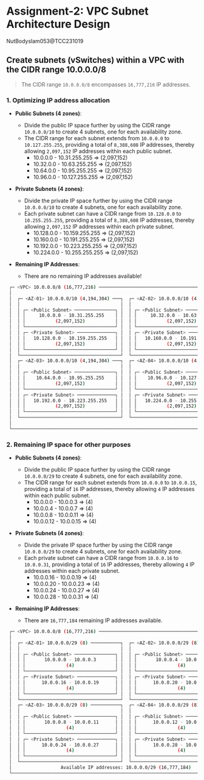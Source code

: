 # Assignment-2: VPC Subnet Architecture Design
NutBodyslam053@TCC231019

## Create subnets (vSwitches) within a VPC with the CIDR range 10.0.0.0/8
> The CIDR range `10.0.0.0/8` encompasses `16,777,216` IP addresses.

### 1. Optimizing IP address allocation
- **Public Subnets (4 zones)**:
  - Divide the public IP space further by using the CIDR range `10.0.0.0/10` to create 4 subnets, one for each availability zone.
  - The CIDR range for each subnet extends from `10.0.0.0` to `10.127.255.255`, providing a total of `8,388,608` IP addresses, thereby allowing `2,097,152` IP addresses within each public subnet.
    - 10.0.0.0 - 10.31.255.255     ⇒ (2,097,152)
    - 10.32.0.0 - 10.63.255.255    ⇒ (2,097,152)
    - 10.64.0.0 - 10.95.255.255    ⇒ (2,097,152)
    - 10.96.0.0 - 10.127.255.255   ⇒ (2,097,152)

- **Private Subnets (4 zones)**:
   - Divide the private IP space further by using the CIDR range `10.0.0.0/10` to create 4 subnets, one for each availability zone.
   - Each private subnet can have a CIDR range from `10.128.0.0` to `10.255.255.255`, providing a total of `8,388,608` IP addresses, thereby allowing `2,097,152` IP addresses within each private subnet.
     - 10.128.0.0 - 10.159.255.255 ⇒ (2,097,152)
     - 10.160.0.0 - 10.191.255.255 ⇒ (2,097,152)
     - 10.192.0.0 - 10.223.255.255 ⇒ (2,097,152)
     - 10.224.0.0 - 10.255.255.255 ⇒ (2,097,152)

- **Remaining IP Addresses**:
   - There are no remaining IP addresses available!

```bash
 ┌─ <VPC> 10.0.0.0/8 (16,777,216) ────────────────────────────────────────────────────┐
 │                                                                                    │
 │  ┌─ <AZ-01> 10.0.0.0/10 (4,194,304) ───┐  ┌─ <AZ-02> 10.0.0.0/10 (4,194,304) ───┐  │       
 │  │                                     │  │                                     │  │          
 │  │ ┌─ <Public Subnet> ───────────────┐ │  │ ┌─ <Public Subnet> ───────────────┐ │  │               
 │  │ │     10.0.0.0 - 10.31.255.255    │ │  │ │     10.32.0.0 - 10.63.255.255   │ │  │               
 │  │ │           (2,097,152)           │ │  │ │           (2,097,152)           │ │  │       
 │  │ └─────────────────────────────────┘ │  │ └─────────────────────────────────┘ │  │     
 │  │ ┌─ <Private Subnet> ──────────────┐ │  │ ┌─ <Private Subnet> ──────────────┐ │  │        
 │  │ │   10.128.0.0 - 10.159.255.255   │ │  │ │   10.160.0.0 - 10.191.255.255   │ │  │        
 │  │ │           (2,097,152)           │ │  │ │           (2,097,152)           │ │  │        
 │  │ └─────────────────────────────────┘ │  │ └─────────────────────────────────┘ │  │      
 │  └─────────────────────────────────────┘  └─────────────────────────────────────┘  │    
 │  ┌─ <AZ-03> 10.0.0.0/10 (4,194,304) ───┐  ┌─ <AZ-04> 10.0.0.0/10 (4,194,304) ───┐  │                      
 │  │                                     │  │                                     │  │                         
 │  │ ┌─ <Public Subnet> ───────────────┐ │  │ ┌─ <Public Subnet> ───────────────┐ │  │                              
 │  │ │    10.64.0.0 - 10.95.255.255    │ │  │ │    10.96.0.0 - 10.127.255.255   │ │  │                              
 │  │ │           (2,097,152)           │ │  │ │           (2,097,152)           │ │  │                      
 │  │ └─────────────────────────────────┘ │  │ └─────────────────────────────────┘ │  │   
 │  │ ┌─ <Private Subnet> ──────────────┐ │  │ ┌─ <Private Subnet> ──────────────┐ │  │                       
 │  │ │   10.192.0.0 - 10.223.255.255   │ │  │ │   10.224.0.0 - 10.255.255.255   │ │  │      
 │  │ │           (2,097,152)           │ │  │ │           (2,097,152)           │ │  │       
 │  │ └─────────────────────────────────┘ │  │ └─────────────────────────────────┘ │  │         
 │  └─────────────────────────────────────┘  └─────────────────────────────────────┘  │           
 │                                                                                    │           
 └────────────────────────────────────────────────────────────────────────────────────┘  
```

### 2. Remaining IP space for other purposes
- **Public Subnets (4 zones)**:
  - Divide the public IP space further by using the CIDR range `10.0.0.0/29` to create 4 subnets, one for each availability zone.
  - The CIDR range for each subnet extends from `10.0.0.0` to `10.0.0.15`, providing a total of `16` IP addresses, thereby allowing `4` IP addresses within each public subnet.
    - 10.0.0.0 - 10.0.0.3     ⇒ (4)
    - 10.0.0.4 - 10.0.0.7    ⇒ (4)
    - 10.0.0.8 - 10.0.0.11   ⇒ (4)
    - 10.0.0.12 - 10.0.0.15   ⇒ (4)

- **Private Subnets (4 zones)**:
   - Divide the private IP space further by using the CIDR range `10.0.0.0/29` to create 4 subnets, one for each availability zone.
   - Each private subnet can have a CIDR range from `10.0.0.16` to `10.0.0.31`, providing a total of `16` IP addresses, thereby allowing `4` IP addresses within each private subnet.
     - 10.0.0.16 - 10.0.0.19 ⇒ (4)
     - 10.0.0.20 - 10.0.0.23 ⇒ (4)
     - 10.0.0.24 - 10.0.0.27 ⇒ (4)
     - 10.0.0.28 - 10.0.0.31 ⇒ (4)

- **Remaining IP Addresses**:
   - There are `16,777,184` remaining IP addresses available.

```bash
 ┌─ <VPC> 10.0.0.0/8 (16,777,216) ────────────────────────────────────────────────────┐
 │                                                                                    │
 │  ┌─ <AZ-01> 10.0.0.0/29 (8) ───────────┐  ┌─ <AZ-02> 10.0.0.0/29 (8) ───────────┐  │       
 │  │                                     │  │                                     │  │          
 │  │ ┌─ <Public Subnet> ───────────────┐ │  │ ┌─ <Public Subnet> ───────────────┐ │  │               
 │  │ │       10.0.0.0 - 10.0.0.3       │ │  │ │       10.0.0.4 - 10.0.0.7       │ │  │               
 │  │ │               (4)               │ │  │ │               (4)               │ │  │       
 │  │ └─────────────────────────────────┘ │  │ └─────────────────────────────────┘ │  │     
 │  │ ┌─ <Private Subnet> ──────────────┐ │  │ ┌─ <Private Subnet> ──────────────┐ │  │        
 │  │ │      10.0.0.16 - 10.0.0.19      │ │  │ │      10.0.0.20 - 10.0.0.23      │ │  │        
 │  │ │               (4)               │ │  │ │               (4)               │ │  │        
 │  │ └─────────────────────────────────┘ │  │ └─────────────────────────────────┘ │  │      
 │  └─────────────────────────────────────┘  └─────────────────────────────────────┘  │    
 │  ┌─ <AZ-03> 10.0.0.0/29 (8) ───────────┐  ┌─ <AZ-04> 10.0.0.0/29 (8) ───────────┐  │                      
 │  │                                     │  │                                     │  │                         
 │  │ ┌─ <Public Subnet> ───────────────┐ │  │ ┌─ <Public Subnet> ───────────────┐ │  │                              
 │  │ │       10.0.0.8 - 10.0.0.11      │ │  │ │      10.0.0.12 - 10.0.0.15      │ │  │                              
 │  │ │               (4)               │ │  │ │               (4)               │ │  │                      
 │  │ └─────────────────────────────────┘ │  │ └─────────────────────────────────┘ │  │   
 │  │ ┌─ <Private Subnet> ──────────────┐ │  │ ┌─ <Private Subnet> ──────────────┐ │  │                       
 │  │ │      10.0.0.24 - 10.0.0.27      │ │  │ │      10.0.0.28 - 10.0.0.31      │ │  │      
 │  │ │               (4)               │ │  │ │               (4)               │ │  │       
 │  │ └─────────────────────────────────┘ │  │ └─────────────────────────────────┘ │  │         
 │  └─────────────────────────────────────┘  └─────────────────────────────────────┘  │           
 │                  Available IP addresses: 10.0.0.0/29 (16,777,184)                  │           
 └────────────────────────────────────────────────────────────────────────────────────┘  
```